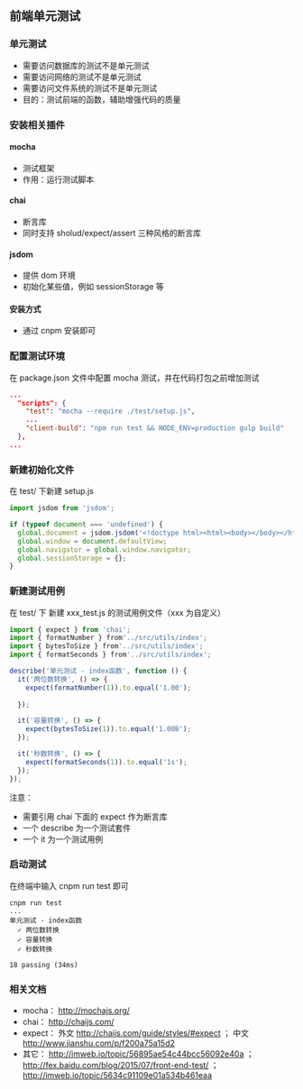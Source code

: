 ## 前端单元测试
### 单元测试
*  需要访问数据库的测试不是单元测试
*  需要访问网络的测试不是单元测试
*  需要访问文件系统的测试不是单元测试
*  目的：测试前端的函数，辅助增强代码的质量

### 安装相关插件
#### mocha
* 测试框架
* 作用：运行测试脚本

#### chai
* 断言库
* 同时支持 sholud/expect/assert 三种风格的断言库

#### jsdom
* 提供 dom 环境
* 初始化某些值，例如 sessionStorage 等

#### 安装方式
* 通过 cnpm 安装即可

### 配置测试环境
在 package.json 文件中配置 mocha 测试，并在代码打包之前增加测试

```json
...
  "scripts": {
    "test": "mocha --require ./test/setup.js",
    ...
    "client-build": "npm run test && NODE_ENV=production gulp build"
  },
...
```

### 新建初始化文件
在 test/ 下新建 setup.js

```javascript
import jsdom from 'jsdom';

if (typeof document === 'undefined') {
  global.document = jsdom.jsdom('<!doctype html><html><body></body></html>');
  global.window = document.defaultView;
  global.navigator = global.window.navigator;
  global.sessionStorage = {};
}
```

### 新建测试用例
在 test/ 下 新建 xxx_test.js 的测试用例文件（xxx 为自定义）

```javascript
import { expect } from 'chai';
import { formatNumber } from'../src/utils/index';
import { bytesToSize } from'../src/utils/index';
import { formatSeconds } from'../src/utils/index';

describe('单元测试 - index函数', function () {
  it('两位数转换', () => {
    expect(formatNumber(1)).to.equal('1.00');
    
  });

  it('容量转换', () => {
    expect(bytesToSize(1)).to.equal('1.00B');
  });

  it('秒数转换', () => {
    expect(formatSeconds(1)).to.equal('1s');
  });
});
```
注意：

* 需要引用 chai 下面的 expect 作为断言库
* 一个 describe 为一个测试套件
* 一个 it 为一个测试用例

### 启动测试
在终端中输入 cnpm run test 即可

```
cnpm run test
...
单元测试 - index函数
  ✓ 两位数转换
  ✓ 容量转换
  ✓ 秒数转换

18 passing (34ms)
```

### 相关文档
* mocha： http://mochajs.org/
* chai： http://chaijs.com/
* expect： 外文 http://chaijs.com/guide/styles/#expect ； 中文 http://www.jianshu.com/p/f200a75a15d2
* 其它： http://imweb.io/topic/56895ae54c44bcc56092e40a ； http://fex.baidu.com/blog/2015/07/front-end-test/ ；http://imweb.io/topic/5634c91109e01a534b461eaa

